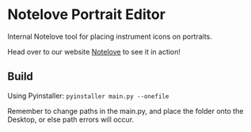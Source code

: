 # Notelove Portrait Editor 

Internal Notelove tool for placing instrument icons on portraits.

Head over to our website [Notelove](www.notelove.org) to see it in action!

## Build 

Using Pyinstaller: ```pyinstaller main.py --onefile``` 
     
Remember to change paths in the main.py, and place the folder onto the Desktop, or else path errors will occur.  
